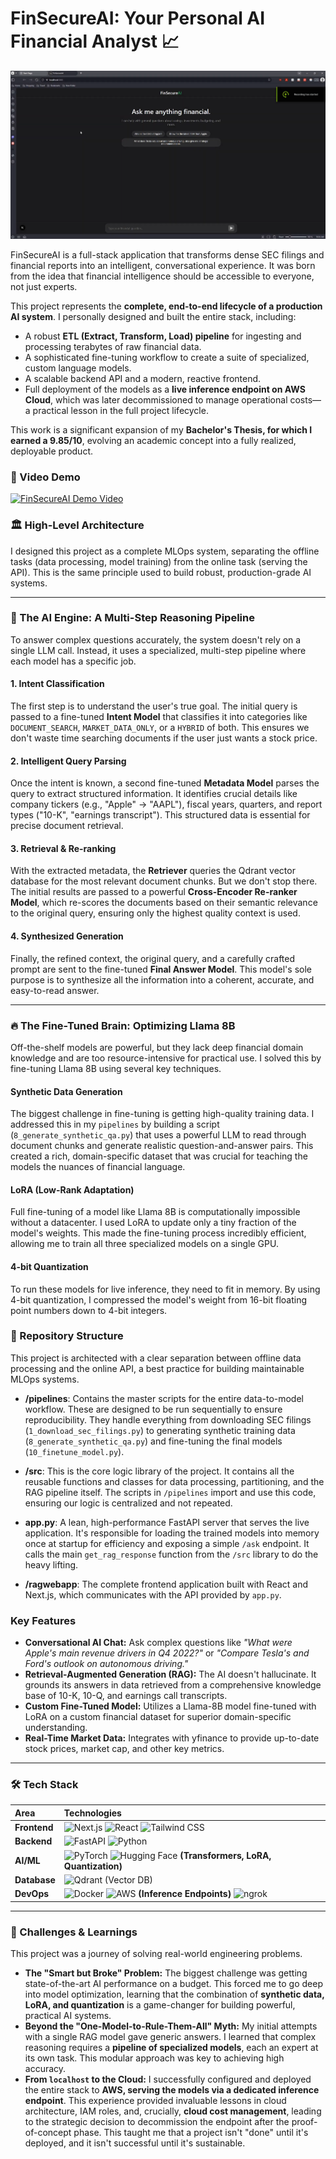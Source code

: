 # FinSecureAI: Your Personal AI Financial Analyst 📈

![FinSecureAI App Screenshot](docs/app_screenshot.png) 

FinSecureAI is a full-stack application that transforms dense SEC filings and financial reports into an intelligent, conversational experience. It was born from the idea that financial intelligence should be accessible to everyone, not just experts.

This project represents the **complete, end-to-end lifecycle of a production AI system**. I personally designed and built the entire stack, including:

*   A robust **ETL (Extract, Transform, Load) pipeline** for ingesting and processing terabytes of raw financial data.
*   A sophisticated fine-tuning workflow to create a suite of specialized, custom language models.
*   A scalable backend API and a modern, reactive frontend.
*   Full deployment of the models as a **live inference endpoint on AWS Cloud**, which was later decommissioned to manage operational costs—a practical lesson in the full project lifecycle.

This work is a significant expansion of my **Bachelor's Thesis, for which I earned a 9.85/10**, evolving an academic concept into a fully realized, deployable product.

### 🎥 Video Demo

[![FinSecureAI Demo Video](https://img.youtube.com/vi/YOUTUBE_VIDEO_ID/0.jpg)](https://youtu.be/iDzdU66SlCA)

### 🏛️ High-Level Architecture

I designed this project as a complete MLOps system, separating the offline tasks (data processing, model training) from the online task (serving the API). This is the same principle used to build robust, production-grade AI systems.

---

### 🧠 The AI Engine: A Multi-Step Reasoning Pipeline

To answer complex questions accurately, the system doesn't rely on a single LLM call. Instead, it uses a specialized, multi-step pipeline where each model has a specific job.

#### **1. Intent Classification**
The first step is to understand the user's true goal. The initial query is passed to a fine-tuned **Intent Model** that classifies it into categories like `DOCUMENT_SEARCH`, `MARKET_DATA_ONLY`, or a `HYBRID` of both. This ensures we don't waste time searching documents if the user just wants a stock price.

#### **2. Intelligent Query Parsing**
Once the intent is known, a second fine-tuned **Metadata Model** parses the query to extract structured information. It identifies crucial details like company tickers (e.g., "Apple" -> "AAPL"), fiscal years, quarters, and report types ("10-K", "earnings transcript"). This structured data is essential for precise document retrieval.

#### **3. Retrieval & Re-ranking**
With the extracted metadata, the **Retriever** queries the Qdrant vector database for the most relevant document chunks. But we don't stop there. The initial results are passed to a powerful **Cross-Encoder Re-ranker Model**, which re-scores the documents based on their semantic relevance to the original query, ensuring only the highest quality context is used.

#### **4. Synthesized Generation**
Finally, the refined context, the original query, and a carefully crafted prompt are sent to the fine-tuned **Final Answer Model**. This model's sole purpose is to synthesize all the information into a coherent, accurate, and easy-to-read answer.

---

### 🔥 The Fine-Tuned Brain: Optimizing Llama 8B

Off-the-shelf models are powerful, but they lack deep financial domain knowledge and are too resource-intensive for practical use. I solved this by fine-tuning Llama 8B using several key techniques.

#### **Synthetic Data Generation**
The biggest challenge in fine-tuning is getting high-quality training data. I addressed this in my `pipelines` by building a script (`8_generate_synthetic_qa.py`) that uses a powerful LLM to read through document chunks and generate realistic question-and-answer pairs. This created a rich, domain-specific dataset that was crucial for teaching the models the nuances of financial language.

#### **LoRA (Low-Rank Adaptation)**
Full fine-tuning of a model like Llama 8B is computationally impossible without a datacenter. I used LoRA to update only a tiny fraction of the model's weights. This made the fine-tuning process incredibly efficient, allowing me to train all three specialized models on a single GPU.

#### **4-bit Quantization**
To run these models for live inference, they need to fit in memory. By using 4-bit quantization, I compressed the model's weight from 16-bit floating point numbers down to 4-bit integers.

### 📂 Repository Structure

This project is architected with a clear separation between offline data processing and the online API, a best practice for building maintainable MLOps systems.

-   **/pipelines**: Contains the master scripts for the entire data-to-model workflow. These are designed to be run sequentially to ensure reproducibility. They handle everything from downloading SEC filings (`1_download_sec_filings.py`) to generating synthetic training data (`8_generate_synthetic_qa.py`) and fine-tuning the final models (`10_finetune_model.py`).

-   **/src**: This is the core logic library of the project. It contains all the reusable functions and classes for data processing, partitioning, and the RAG pipeline itself. The scripts in `/pipelines` import and use this code, ensuring our logic is centralized and not repeated.

-   **app.py**: A lean, high-performance FastAPI server that serves the live application. It's responsible for loading the trained models into memory once at startup for efficiency and exposing a simple `/ask` endpoint. It calls the main `get_rag_response` function from the `/src` library to do the heavy lifting.

-   **/ragwebapp**: The complete frontend application built with React and Next.js, which communicates with the API provided by `app.py`.

###  Key Features

*   **Conversational AI Chat:** Ask complex questions like *"What were Apple's main revenue drivers in Q4 2022?"* or *"Compare Tesla's and Ford's outlook on autonomous driving."*
*   **Retrieval-Augmented Generation (RAG):** The AI doesn't hallucinate. It grounds its answers in data retrieved from a comprehensive knowledge base of 10-K, 10-Q, and earnings call transcripts.
*   **Custom Fine-Tuned Model:** Utilizes a Llama-8B model fine-tuned with LoRA on a custom financial dataset for superior domain-specific understanding.
*   **Real-Time Market Data:** Integrates with yfinance to provide up-to-date stock prices, market cap, and other key metrics.

---

### 🛠️ Tech Stack

| Area      | Technologies                                                                                           |
| :-------- | :----------------------------------------------------------------------------------------------------- |
| **Frontend** | ![Next.js](https://img.shields.io/badge/Next.js-000000?style=for-the-badge&logo=next.js&logoColor=white) ![React](https://img.shields.io/badge/React-20232A?style=for-the-badge&logo=react&logoColor=61DAFB) ![Tailwind CSS](https://img.shields.io/badge/Tailwind_CSS-38B2AC?style=for-the-badge&logo=tailwind-css&logoColor=white) |
| **Backend**  | ![FastAPI](https://img.shields.io/badge/FastAPI-005571?style=for-the-badge&logo=fastapi) ![Python](https://img.shields.io/badge/Python-3776AB?style=for-the-badge&logo=python&logoColor=white) |
| **AI/ML**    | ![PyTorch](https://img.shields.io/badge/PyTorch-EE4C2C?style=for-the-badge&logo=pytorch&logoColor=white) ![Hugging Face](https://img.shields.io/badge/%F0%9F%A4%97_Hugging_Face-FFD21E?style=for-the-badge) **(Transformers, LoRA, Quantization)** |
| **Database** | ![Qdrant](https://img.shields.io/badge/Qdrant-AC1431?style-for-the-badge) (Vector DB)  |
| **DevOps**   | ![Docker](https://img.shields.io/badge/Docker-2496ED?style=for-the-badge&logo=docker&logoColor=white) ![AWS](https://img.shields.io/badge/AWS-232F3E?style=for-the-badge&logo=amazon-aws&logoColor=white) **(Inference Endpoints)** ![ngrok](https://img.shields.io/badge/ngrok-1F1E37?style=for-the-badge&logo=ngrok&logoColor=white) |

---

### 🎯 Challenges & Learnings

This project was a journey of solving real-world engineering problems.

-   **The "Smart but Broke" Problem:** The biggest challenge was getting state-of-the-art AI performance on a budget. This forced me to go deep into model optimization, learning that the combination of **synthetic data, LoRA, and quantization** is a game-changer for building powerful, practical AI systems.
-   **Beyond the "One-Model-to-Rule-Them-All" Myth:** My initial attempts with a single RAG model gave generic answers. I learned that complex reasoning requires a **pipeline of specialized models**, each an expert at its own task. This modular approach was key to achieving high accuracy.
-   **From `localhost` to the Cloud:** I successfully configured and deployed the entire stack to **AWS, serving the models via a dedicated inference endpoint**. This experience provided invaluable lessons in cloud architecture, IAM roles, and, crucially, **cloud cost management**, leading to the strategic decision to decommission the endpoint after the proof-of-concept phase. This taught me that a project isn't "done" until it's deployed, and it isn't successful until it's sustainable.
